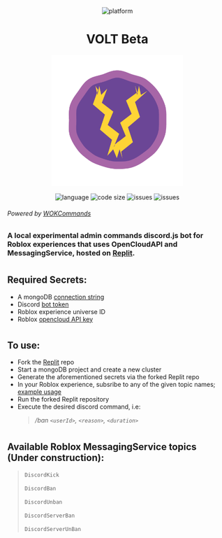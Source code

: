 

<div align="center">
    <img alt="platform" src="https://camo.githubusercontent.com/27d9a984b7c15ec14322b53f221c964e8218459b0209e7f8f6fb3d68c5d80351/68747470733a2f2f696d672e736869656c64732e696f2f7374617469632f76313f7374796c653d666f722d7468652d6261646765266d6573736167653d526f626c6f7826636f6c6f723d303030303030266c6f676f3d526f626c6f78266c6f676f436f6c6f723d464646464646266c6162656c3d">
    <h1>VOLT Beta</h1>
    <img src="./assets/VoltLogo.png" width="300" height="300" alt="blueprint illustration">
    <p>
        <img alt="language" src="https://img.shields.io/github/languages/top/KhanPython/Volt-beta" >
        <img alt="code size" src="https://img.shields.io/github/languages/code-size/KhanPython/Volt-beta">
        <img alt="issues" src="https://img.shields.io/github/issues/KhanPython/Volt-beta" >
        <img alt="issues" src="https://img.shields.io/github/last-commit/KhanPython/Volt-Beta" >
    </p>
</div>


###### Powered by [WOKCommands](https://docs.wornoffkeys.com/)
### A local **experimental** admin commands discord.js bot for Roblox experiences that uses OpenCloudAPI and MessagingService, hosted on [Replit](https://replit.com/@pythonlittlegam/VOLT-Beta#index.js). 

#
## Required Secrets:
* A mongoDB [connection string](https://www.mongodb.com/docs/compass/current/connect/)
* Discord [bot token](https://docs.discordbotstudio.org/setting-up-dbs/finding-your-bot-token) 
* Roblox experience universe ID
* Roblox [opencloud API key](https://developer.roblox.com/en-us/articles/open-cloud)
#
## To use:
* Fork the [Replit](https://replit.com/@pythonlittlegam/VOLT-Beta#index.js) repo
* Start a mongoDB project and create a new cluster
* Generate the aforementioned secrets via the forked Replit repo
* In your Roblox experience, subsribe to any of the given topic names; [example usage](example/ExampleUsage.lua)
* Run the forked Replit repository 
* Execute the desired discord command, i.e: 
  > */ban `<userId>`, `<reason>`, `<duration>`*  
#
## Available Roblox MessagingService topics (**Under construction**):
  > `DiscordKick` 
  >
  > `DiscordBan`
  >
  > `DiscordUnban`
  >
  > `DiscordServerBan`
  >
  > `DiscordServerUnBan`